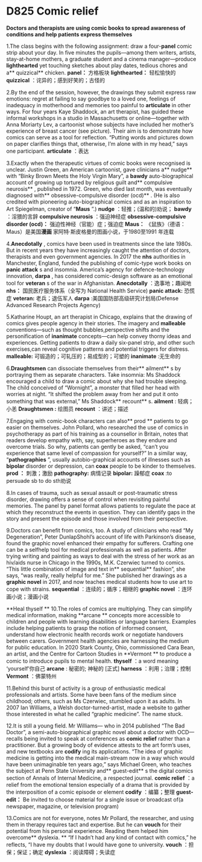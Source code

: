 # D825  Comic relief
**Doctors and therapists are using comic books to spread awareness of conditions and help patients express themselves** 

 1.The class begins with the following assignment: draw a four-**panel**  comic strip about your day. In five minutes the pupils—among them writers, artists, stay-at-home mothers, a graduate student and a cinema manager—produce **lighthearted**  yet touching sketches about play dates, tedious chores and a** quizzical**  chicken. 
**panel：** 方格板块
**lighthearted：** 轻松愉快的
**quizzical** ：诧异的；感到好笑的；古怪的

2.By the end of the session, however, the drawings they submit express raw emotions: regret at failing to say goodbye to a loved one, feelings of inadequacy in motherhood and memories too painful to **articulate**  in other ways. For four years Kaye Shaddock, an art therapist, has guided these informal workshops in a studio in Massachusetts or online—together with Anna Moriarty Lev, a cartoonist whose subjects have included her mother’s experience of breast cancer (see picture). Their aim is to demonstrate how comics can serve as a tool for reflection. “Putting words and pictures down on paper clarifies things that, otherwise, I’m alone with in my head,” says one participant.
**articulate** ：表达

3.Exactly when the therapeutic virtues of comic books were recognised is unclear. Justin Green, an American cartoonist, gave clinicians a** nudge**  with “Binky Brown Meets the Holy Virgin Mary”, a **bawdy**  auto-biographical account of growing up tortured by religious guilt and** compulsive neurosis** , published in 1972. Green, who died last month, was eventually diagnosed with** obsessive-compulsive disorder (ocd)** . (He is also credited with pioneering auto-biographical comics and as an inspiration to Art Spiegelman, creator of “**Maus** ”.)
**nudge** ：轻推；(温和的)劝说；
**bawdy** ：淫猥的言辞
**compulsive neurosis** ：强迫神经症
**obsessive-compulsive disorder (ocd)：** 强迫性神经（官能）症；强迫症
**Maus：** 《鼠族》（德语：Maus）是美国**漫画** 家阿特·斯皮格曼的图画小说，于1980至1991 年连载

4.**Anecdotally** , comics have been used in treatments since the late 1980s. But in recent years they have increasingly caught the attention of doctors, therapists and even government agencies. In 2017 the **nhs**  authorities in Manchester, England, funded the publishing of comic-type work books on **panic attack** s and insomnia. America’s agency for defence-technology innovation, **darpa** , has considered comic-design software as an emotional tool for **veteran** s of the war in Afghanistan.
**Anecdotally** ：逸事地；趣闻地
**nhs：** 国民医疗服务体系（全写为 National Health Service)
**panic attack:** 恐慌症
**veteran:** 老兵；退伍军人
**darpa** :美国国防部高级研究计划局(Defense Advanced Research Projects Agency)

5.Katharine Houpt, an art therapist in Chicago, explains that the drawing of comics gives people agency in their stories. The imagery and **malleable**  conventions—such as thought bubbles,perspective shifts and the personification of **inanimate**  concepts—can help convey thorny ideas and experiences. Getting patients to draw a daily six-panel strip, and other such exercises,can reveal cognitive patterns and potential triggers for distress.
**malleable:** 可锻造的；可轧压的；易成型的；可塑的
**inanimate** :无生命的

6.**Draughtsmen**  can dissociate themselves from their** ailment** s by portraying them as separate characters. Take insomnia: Ms Shaddock encouraged a child to draw a comic about why she had trouble sleeping. The child conceived of “Wornight”, a monster that filled her head with worries at night. “It shifted the problem away from her and put it onto something that was external,” Ms Shaddock** recount** s.
**ailment** : 轻病；小恙
**Draughtsmen :** 绘图员
**recount** ：讲述；描述

7.Engaging with comic-book characters can also** prod ** patients to go easier on themselves. John Pollard, who researched the use of comics in psychotherapy as part of his training as a counsellor in Britain, notes that readers develop empathy with, say, superheroes as they endure and overcome trials. So why, patients can gently be asked, “can’t you experience that same level of compassion for yourself?” In a similar way, “**pathographies** ”, usually autobio-graphical accounts of illnesses such as **bipolar**  disorder or depression, can **coax**  people to be kinder to themselves.
**prod ：** 刺激；激励
**pathography:** 病情记录
**bipolar:** 躁郁症
**coax** :to persuade sb to do sth劝说

8.In cases of trauma, such as sexual assault or post-­traumatic stress disorder, drawing offers a sense of control when revisiting painful memories. The panel­ by panel format allows patients to regulate the pace at which they reconstruct the events in question. They can identify gaps in the story and present the episode and those involved from their perspective. 

9.Doctors can benefit from comics, too. A study of clinicians who read “My Degeneration”, Peter Dunlap­Shohl’s account of life with Parkinson’s disease, found the graphic novel enhanced their empathy for sufferers. Crafting one can be a self­help tool for medical professionals as well as patients. After trying writing and painting as ways to deal with the stress of her work as an hiv/aids nurse in Chicago in the 1990s, M.K. Czerwiec turned to comics. “This little combination of image and text in** sequential**  fashion”, she says, “was really, really helpful for me.” She published her drawings as a **graphic novel**  in 2017, and now teaches medical students how to use art to cope with strains.
**sequential** ：连续的；循序；相继的
**graphic novel** ：连环画小说；漫画小说

**Heal thyself ** 
10.The roles of comics are multiplying. They can simplify medical information, making **arcane ** concepts more accessible to children and people with learning disabilities or language barriers. Examples include helping patients to grasp the notion of informed consent, understand how electronic health records work or negotiate handovers between carers. Government health agencies are harnessing the medium for public education. In 2020 Stark County, Ohio, commissioned Cara Bean, an artist, and the Centre for Cartoon Studies in **Vermont ** to produce a comic to introduce pupils to mental health.
**thyself**  ：a word meaning ‘yourself’你自己
**arcane** : 秘密的; 神秘的 [正式]
**harness** ：利用；治理；控制
**Vermont**  ：佛蒙特州

11.Behind this burst of activity is a group of enthusiastic medical professionals and artists. Some have been fans of the medium since childhood; others, such as Ms Czerwiec, stumbled upon it as adults. In 2007 Ian Williams, a Welsh doctor­-turned-artist, made a website to gather those interested in what he called “graphic medicine”. The name stuck.

12.It is still a young field. Mr Williams— who in 2014 published “The Bad Doctor”, a semi-auto-biographical graphic novel about a doctor with OCD—recalls being invited to speak at conferences as **comic relief**  rather than a practitioner. But a growing body of evidence attests to the art form’s uses, and new textbooks are **codify** ing its applications. “The idea of graphic medicine is getting into the medical main-stream now in a way which would have been unimaginable ten years ago,” says Michael Green, who teaches the subject at Penn State University and** guest­-edit** s the digital­ comics section of Annals of Internal Medicine, a respected journal.
**comic relief** ：a relief from the emotional tension especially of a drama that is provided by the interposition of a comic episode or element
**codify** ：编纂；整理
**guest­-edit：** Be invited to choose material for a single issue or broadcast of(a newspaper, magazine, or television program)

13.Comics are not for everyone, notes Mr Pollard, the researcher, and using them in therapy requires tact and expertise. But he can **vouch**  for their potential from  his personal experience. Reading them helped him overcome** dyslexia. ** “If I hadn’t had any kind of contact with comics,” he reflects, “I have my doubts that I would have gone to university.
**vouch** ：担保；保证；确定
**dyslexia** ：阅读障碍；失读症

